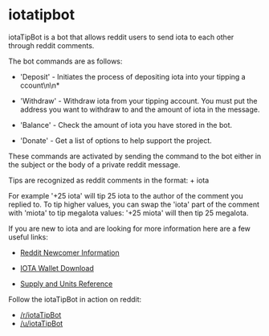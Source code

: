 # iotatipbot

iotaTipBot is a bot that allows reddit users to send iota to each other through reddit comments. 

The bot commands are as follows:

* 'Deposit' - Initiates the process of depositing iota into your tipping a    ccount\n\n* 

* 'Withdraw' - Withdraw iota from your tipping account. You must put the address you want to withdraw to and the amount of iota in the message.

* 'Balance' - Check the amount of iota you have stored in the bot.

* 'Donate' - Get a list of options to help support the project.

These commands are activated by sending the command to the bot either in the subject or the body of a private reddit message.

Tips are recognized as reddit comments in the format: +<amount> iota

For example '+25 iota' will tip 25 iota to the author of the comment you replied to. To tip higher values, you can swap the 'iota' part of the comment with 'miota' to tip megaIota values: '+25 miota' will then tip 25 megaIota.

If you are new to iota and are looking for more information here are a few useful links:

* [Reddit Newcomer Information](https://www.reddit.com/r/Iota/comments/61rc0c/for_newcomers_all_information_links_you_probably/)

* [IOTA Wallet Download](https://github.com/iotaledger/wallet/releases/)

* [Supply and Units Reference](https://i.imgur.com/lsq4610.jpeg)

Follow the iotaTipBot in action on reddit:
* [/r/iotaTipBot](http://reddit.com/r/iotaTipBot)
* [/u/iotaTipBot](http://reddit.com/u/iotaTipBot)
